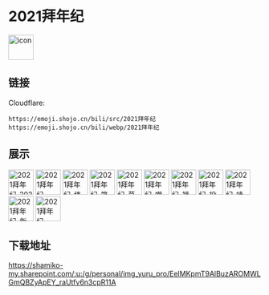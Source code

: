 # 2021拜年纪
<img src="https://emoji.shojo.cn/bili/src/2021拜年纪/icon.png" width="50" height="50" alt="icon">

## 链接
Cloudflare:
```
https://emoji.shojo.cn/bili/src/2021拜年纪
https://emoji.shojo.cn/bili/webp/2021拜年纪
```
## 展示
<img src="https://emoji.shojo.cn/bili/src/2021拜年纪/2021拜年纪-2021.png" width="50" height="50" alt="2021拜年纪-2021">
<img src="https://emoji.shojo.cn/bili/src/2021拜年纪/2021拜年纪-AWSL.png" width="50" height="50" alt="2021拜年纪-AWSL">
<img src="https://emoji.shojo.cn/bili/src/2021拜年纪/2021拜年纪-棒.png" width="50" height="50" alt="2021拜年纪-棒">
<img src="https://emoji.shojo.cn/bili/src/2021拜年纪/2021拜年纪-笑.png" width="50" height="50" alt="2021拜年纪-笑">
<img src="https://emoji.shojo.cn/bili/src/2021拜年纪/2021拜年纪-草.png" width="50" height="50" alt="2021拜年纪-草">
<img src="https://emoji.shojo.cn/bili/src/2021拜年纪/2021拜年纪-嘲笑.png" width="50" height="50" alt="2021拜年纪-嘲笑">
<img src="https://emoji.shojo.cn/bili/src/2021拜年纪/2021拜年纪-福.png" width="50" height="50" alt="2021拜年纪-福">
<img src="https://emoji.shojo.cn/bili/src/2021拜年纪/2021拜年纪-投币.png" width="50" height="50" alt="2021拜年纪-投币">
<img src="https://emoji.shojo.cn/bili/src/2021拜年纪/2021拜年纪-哇.png" width="50" height="50" alt="2021拜年纪-哇">
<img src="https://emoji.shojo.cn/bili/src/2021拜年纪/2021拜年纪-新年快乐.png" width="50" height="50" alt="2021拜年纪-新年快乐">
<img src="https://emoji.shojo.cn/bili/src/2021拜年纪/2021拜年纪-一般.png" width="50" height="50" alt="2021拜年纪-一般">

## 下载地址

https://shamiko-my.sharepoint.com/:u:/g/personal/img_yuru_pro/EelMKpmT9AlBuzAROMWLGmQBZyApEY_raUtfv6n3cpR11A